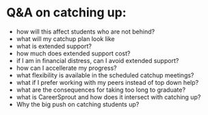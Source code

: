 # Q&A on catching up:

  - how will this affect students who are not behind?
  - what will my catchup plan look like
  - what is extended support?
  - how much does extended support cost?
  - if I am in financial distress, can I avoid extended support?
  - how can I accellerate my progress?
  - what flexibility is available in the scheduled catchup meetings?
  - what if I prefer working with my peers instead of top down help?
  - what are the consequences for taking too long to graduate?
  - what is CareerSprout and how does it intersect with catching up?
  - Why the big push on catching students up?